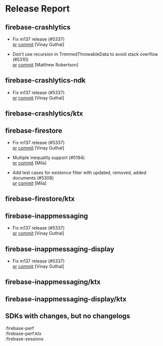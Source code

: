 # Release Report
## firebase-crashlytics
      
* Fix m137 release (#5337)   
  [pr](https://github.com/firebase/firebase-android-sdk/pull/5337) [commit](https://github.com/firebase/firebase-android-sdk/commit/43eec0e4d8660d12cd2649444d3866a13676b853)  [Vinay Guthal]

* Don't use recursion in TrimmedThrowableData to avoid stack overflow (#5310)   
  [pr](https://github.com/firebase/firebase-android-sdk/pull/5310) [commit](https://github.com/firebase/firebase-android-sdk/commit/785f669f0dbe9a433b5c128a5dd7e8d2b86ea242)  [Matthew Robertson]

## firebase-crashlytics-ndk
      
* Fix m137 release (#5337)   
  [pr](https://github.com/firebase/firebase-android-sdk/pull/5337) [commit](https://github.com/firebase/firebase-android-sdk/commit/43eec0e4d8660d12cd2649444d3866a13676b853)  [Vinay Guthal]

## firebase-crashlytics/ktx
      

## firebase-firestore
      
* Fix m137 release (#5337)   
  [pr](https://github.com/firebase/firebase-android-sdk/pull/5337) [commit](https://github.com/firebase/firebase-android-sdk/commit/43eec0e4d8660d12cd2649444d3866a13676b853)  [Vinay Guthal]

* Multiple inequality support (#5194)   
  [pr](https://github.com/firebase/firebase-android-sdk/pull/5194) [commit](https://github.com/firebase/firebase-android-sdk/commit/c5a894cad768eb37a34c82892f32373692a52442)  [Mila]

* Add test cases for existence filter with updated, removed, added documents (#5308)   
  [pr](https://github.com/firebase/firebase-android-sdk/pull/5308) [commit](https://github.com/firebase/firebase-android-sdk/commit/dfa22c76a90acd8de75e8750253e7e8914fc5f52)  [Mila]

## firebase-firestore/ktx
      

## firebase-inappmessaging
      
* Fix m137 release (#5337)   
  [pr](https://github.com/firebase/firebase-android-sdk/pull/5337) [commit](https://github.com/firebase/firebase-android-sdk/commit/43eec0e4d8660d12cd2649444d3866a13676b853)  [Vinay Guthal]

## firebase-inappmessaging-display
      
* Fix m137 release (#5337)   
  [pr](https://github.com/firebase/firebase-android-sdk/pull/5337) [commit](https://github.com/firebase/firebase-android-sdk/commit/43eec0e4d8660d12cd2649444d3866a13676b853)  [Vinay Guthal]

## firebase-inappmessaging/ktx
      

## firebase-inappmessaging-display/ktx
      


## SDKs with changes, but no changelogs
:firebase-perf  
:firebase-perf:ktx  
:firebase-sessions